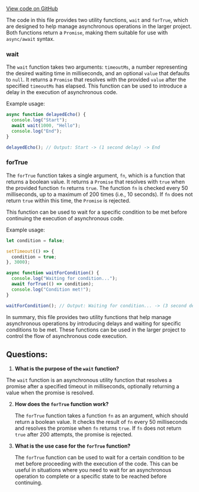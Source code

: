 [View code on GitHub](https://github.com/context-labs/autodoc/src\cli\utils\WaitUtil.ts)

The code in this file provides two utility functions, `wait` and `forTrue`, which are designed to help manage asynchronous operations in the larger project. Both functions return a `Promise`, making them suitable for use with `async/await` syntax.

### wait

The `wait` function takes two arguments: `timeoutMs`, a number representing the desired waiting time in milliseconds, and an optional `value` that defaults to `null`. It returns a `Promise` that resolves with the provided `value` after the specified `timeoutMs` has elapsed. This function can be used to introduce a delay in the execution of asynchronous code.

Example usage:

```javascript
async function delayedEcho() {
  console.log("Start");
  await wait(1000, "Hello");
  console.log("End");
}

delayedEcho(); // Output: Start -> (1 second delay) -> End
```

### forTrue

The `forTrue` function takes a single argument, `fn`, which is a function that returns a boolean value. It returns a `Promise` that resolves with `true` when the provided function `fn` returns `true`. The function `fn` is checked every 50 milliseconds, up to a maximum of 200 times (i.e., 10 seconds). If `fn` does not return `true` within this time, the `Promise` is rejected.

This function can be used to wait for a specific condition to be met before continuing the execution of asynchronous code.

Example usage:

```javascript
let condition = false;

setTimeout(() => {
  condition = true;
}, 3000);

async function waitForCondition() {
  console.log("Waiting for condition...");
  await forTrue(() => condition);
  console.log("Condition met!");
}

waitForCondition(); // Output: Waiting for condition... -> (3 second delay) -> Condition met!
```

In summary, this file provides two utility functions that help manage asynchronous operations by introducing delays and waiting for specific conditions to be met. These functions can be used in the larger project to control the flow of asynchronous code execution.
## Questions: 
 1. **What is the purpose of the `wait` function?**

   The `wait` function is an asynchronous utility function that resolves a promise after a specified timeout in milliseconds, optionally returning a value when the promise is resolved.

2. **How does the `forTrue` function work?**

   The `forTrue` function takes a function `fn` as an argument, which should return a boolean value. It checks the result of `fn` every 50 milliseconds and resolves the promise when `fn` returns `true`. If `fn` does not return `true` after 200 attempts, the promise is rejected.

3. **What is the use case for the `forTrue` function?**

   The `forTrue` function can be used to wait for a certain condition to be met before proceeding with the execution of the code. This can be useful in situations where you need to wait for an asynchronous operation to complete or a specific state to be reached before continuing.